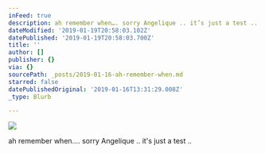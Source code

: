 ```yaml
---
inFeed: true
description: ah remember when…. sorry Angelique .. it’s just a test ..
dateModified: '2019-01-19T20:58:03.102Z'
datePublished: '2019-01-19T20:58:03.700Z'
title: ''
author: []
publisher: {}
via: {}
sourcePath: _posts/2019-01-16-ah-remember-when.md
starred: false
datePublishedOriginal: '2019-01-16T13:31:29.008Z'
_type: Blurb

---
```

![](https://the-grid-user-content.s3-us-west-2.amazonaws.com/dc25becd-edbf-4d95-9f13-623b1343feee.jpg)

ah remember when.... sorry Angelique .. it's just a test ..